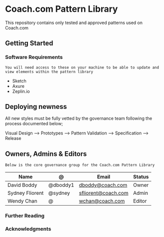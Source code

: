 # Coach.com Pattern Library
This repository contains only tested and approved patterns used on Coach.com

## Getting Started

### Software Requirements
```
You will need access to these on your machine to be able to update and view elements within the pattern library
```
* Sketch
* Axure
* Zeplin.io

## Deploying newness
All new styles must be fully vetted by the governance team following the process documented below;

Visual Design  -->  Prototypes  -->  Pattern Validation  -->  Specification  -->  Release

## Owners, Admins & Editors
```
Below is the core governance group for the Coach.com Pattern Library
```
| Name | @ | Email | Status |
| --- | --- | --- | --- |
| David Boddy | @dboddy1 | dboddy@coach.com | Owner |
| Sydney Fliorent | @sydney | sfliorent@coach.com | Admin |
| Wendy Chan | @ | wchan@coach.com | Editor |

### Further Reading

### Acknowledgments
